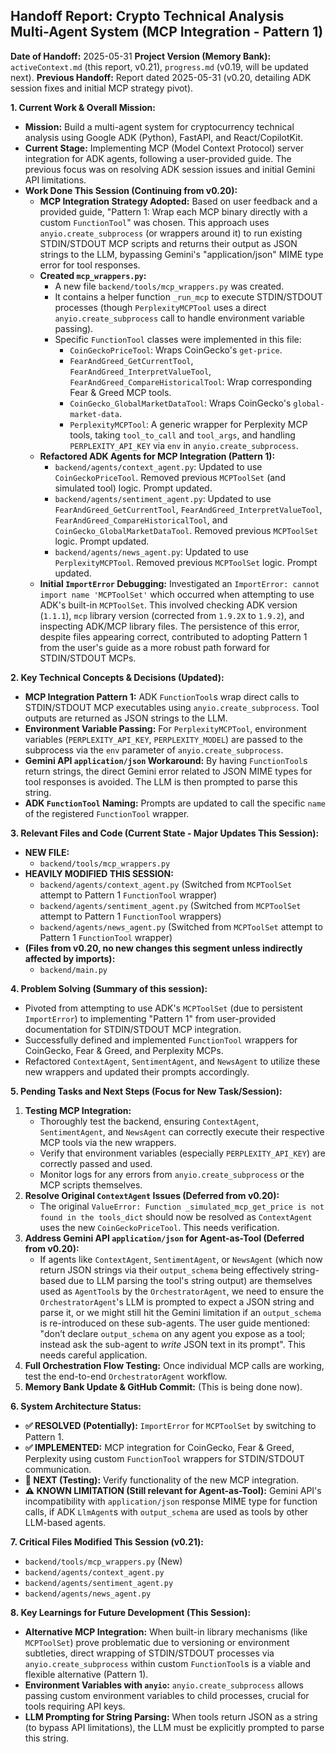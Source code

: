 ## Handoff Report: Crypto Technical Analysis Multi-Agent System (MCP Integration - Pattern 1)

**Date of Handoff:** 2025-05-31
**Project Version (Memory Bank):** `activeContext.md` (this report, v0.21), `progress.md` (v0.19, will be updated next).
**Previous Handoff:** Report dated 2025-05-31 (v0.20, detailing ADK session fixes and initial MCP strategy pivot).

**1. Current Work & Overall Mission:**
*   **Mission:** Build a multi-agent system for cryptocurrency technical analysis using Google ADK (Python), FastAPI, and React/CopilotKit.
*   **Current Stage:** Implementing MCP (Model Context Protocol) server integration for ADK agents, following a user-provided guide. The previous focus was on resolving ADK session issues and initial Gemini API limitations.
*   **Work Done This Session (Continuing from v0.20):**
    *   **MCP Integration Strategy Adopted:** Based on user feedback and a provided guide, "Pattern 1: Wrap each MCP binary directly with a custom `FunctionTool`" was chosen. This approach uses `anyio.create_subprocess` (or wrappers around it) to run existing STDIN/STDOUT MCP scripts and returns their output as JSON strings to the LLM, bypassing Gemini's "application/json" MIME type error for tool responses.
    *   **Created `mcp_wrappers.py`:**
        *   A new file `backend/tools/mcp_wrappers.py` was created.
        *   It contains a helper function `_run_mcp` to execute STDIN/STDOUT processes (though `PerplexityMCPTool` uses a direct `anyio.create_subprocess` call to handle environment variable passing).
        *   Specific `FunctionTool` classes were implemented in this file:
            *   `CoinGeckoPriceTool`: Wraps CoinGecko's `get-price`.
            *   `FearAndGreed_GetCurrentTool`, `FearAndGreed_InterpretValueTool`, `FearAndGreed_CompareHistoricalTool`: Wrap corresponding Fear & Greed MCP tools.
            *   `CoinGecko_GlobalMarketDataTool`: Wraps CoinGecko's `global-market-data`.
            *   `PerplexityMCPTool`: A generic wrapper for Perplexity MCP tools, taking `tool_to_call` and `tool_args`, and handling `PERPLEXITY_API_KEY` via `env` in `anyio.create_subprocess`.
    *   **Refactored ADK Agents for MCP Integration (Pattern 1):**
        *   `backend/agents/context_agent.py`: Updated to use `CoinGeckoPriceTool`. Removed previous `MCPToolSet` (and simulated tool) logic. Prompt updated.
        *   `backend/agents/sentiment_agent.py`: Updated to use `FearAndGreed_GetCurrentTool`, `FearAndGreed_InterpretValueTool`, `FearAndGreed_CompareHistoricalTool`, and `CoinGecko_GlobalMarketDataTool`. Removed previous `MCPToolSet` logic. Prompt updated.
        *   `backend/agents/news_agent.py`: Updated to use `PerplexityMCPTool`. Removed previous `MCPToolSet` logic. Prompt updated.
    *   **Initial `ImportError` Debugging:** Investigated an `ImportError: cannot import name 'MCPToolSet'` which occurred when attempting to use ADK's built-in `MCPToolSet`. This involved checking ADK version (`1.1.1`), `mcp` library version (corrected from `1.9.2X` to `1.9.2`), and inspecting ADK/MCP library files. The persistence of this error, despite files appearing correct, contributed to adopting Pattern 1 from the user's guide as a more robust path forward for STDIN/STDOUT MCPs.

**2. Key Technical Concepts & Decisions (Updated):**
*   **MCP Integration Pattern 1:** ADK `FunctionTool`s wrap direct calls to STDIN/STDOUT MCP executables using `anyio.create_subprocess`. Tool outputs are returned as JSON strings to the LLM.
*   **Environment Variable Passing:** For `PerplexityMCPTool`, environment variables (`PERPLEXITY_API_KEY`, `PERPLEXITY_MODEL`) are passed to the subprocess via the `env` parameter of `anyio.create_subprocess`.
*   **Gemini API `application/json` Workaround:** By having `FunctionTool`s return strings, the direct Gemini error related to JSON MIME types for tool responses is avoided. The LLM is then prompted to parse this string.
*   **ADK `FunctionTool` Naming:** Prompts are updated to call the specific `name` of the registered `FunctionTool` wrapper.

**3. Relevant Files and Code (Current State - Major Updates This Session):**
*   **NEW FILE:**
    *   `backend/tools/mcp_wrappers.py`
*   **HEAVILY MODIFIED THIS SESSION:**
    *   `backend/agents/context_agent.py` (Switched from `MCPToolSet` attempt to Pattern 1 `FunctionTool` wrapper)
    *   `backend/agents/sentiment_agent.py` (Switched from `MCPToolSet` attempt to Pattern 1 `FunctionTool` wrappers)
    *   `backend/agents/news_agent.py` (Switched from `MCPToolSet` attempt to Pattern 1 `FunctionTool` wrapper)
*   **(Files from v0.20, no new changes this segment unless indirectly affected by imports):**
    *   `backend/main.py`

**4. Problem Solving (Summary of this session):**
*   Pivoted from attempting to use ADK's `MCPToolSet` (due to persistent `ImportError`) to implementing "Pattern 1" from user-provided documentation for STDIN/STDOUT MCP integration.
*   Successfully defined and implemented `FunctionTool` wrappers for CoinGecko, Fear & Greed, and Perplexity MCPs.
*   Refactored `ContextAgent`, `SentimentAgent`, and `NewsAgent` to utilize these new wrappers and updated their prompts accordingly.

**5. Pending Tasks and Next Steps (Focus for New Task/Session):**
1.  **Testing MCP Integration:**
    *   Thoroughly test the backend, ensuring `ContextAgent`, `SentimentAgent`, and `NewsAgent` can correctly execute their respective MCP tools via the new wrappers.
    *   Verify that environment variables (especially `PERPLEXITY_API_KEY`) are correctly passed and used.
    *   Monitor logs for any errors from `anyio.create_subprocess` or the MCP scripts themselves.
2.  **Resolve Original `ContextAgent` Issues (Deferred from v0.20):**
    *   The original `ValueError: Function _simulated_mcp_get_price is not found in the tools_dict` should now be resolved as `ContextAgent` uses the new `CoinGeckoPriceTool`. This needs verification.
3.  **Address Gemini API `application/json` for Agent-as-Tool (Deferred from v0.20):**
    *   If agents like `ContextAgent`, `SentimentAgent`, or `NewsAgent` (which now return JSON strings via their `output_schema` being effectively string-based due to LLM parsing the tool's string output) are themselves used as `AgentTool`s by the `OrchestratorAgent`, we need to ensure the `OrchestratorAgent`'s LLM is prompted to expect a JSON string and parse it, or we might still hit the Gemini limitation if an `output_schema` is re-introduced on these sub-agents. The user guide mentioned: "don’t declare `output_schema` on any agent you expose as a tool; instead ask the sub-agent to *write* JSON text in its prompt". This needs careful application.
4.  **Full Orchestration Flow Testing:** Once individual MCP calls are working, test the end-to-end `OrchestratorAgent` workflow.
5.  **Memory Bank Update & GitHub Commit:** (This is being done now).

**6. System Architecture Status:**
*   **✅ RESOLVED (Potentially):** `ImportError` for `MCPToolSet` by switching to Pattern 1.
*   **✅ IMPLEMENTED:** MCP integration for CoinGecko, Fear & Greed, Perplexity using custom `FunctionTool` wrappers for STDIN/STDOUT communication.
*   **🔄 NEXT (Testing):** Verify functionality of the new MCP integration.
*   **⚠️ KNOWN LIMITATION (Still relevant for Agent-as-Tool):** Gemini API's incompatibility with `application/json` response MIME type for function calls, if ADK `LlmAgent`s with `output_schema` are used as tools by other LLM-based agents.

**7. Critical Files Modified This Session (v0.21):**
*   `backend/tools/mcp_wrappers.py` (New)
*   `backend/agents/context_agent.py`
*   `backend/agents/sentiment_agent.py`
*   `backend/agents/news_agent.py`

**8. Key Learnings for Future Development (This Session):**
*   **Alternative MCP Integration:** When built-in library mechanisms (like `MCPToolSet`) prove problematic due to versioning or environment subtleties, direct wrapping of STDIN/STDOUT processes via `anyio.create_subprocess` within custom `FunctionTool`s is a viable and flexible alternative (Pattern 1).
*   **Environment Variables with `anyio`:** `anyio.create_subprocess` allows passing custom environment variables to child processes, crucial for tools requiring API keys.
*   **LLM Prompting for String Parsing:** When tools return JSON as a string (to bypass API limitations), the LLM must be explicitly prompted to parse this string.

